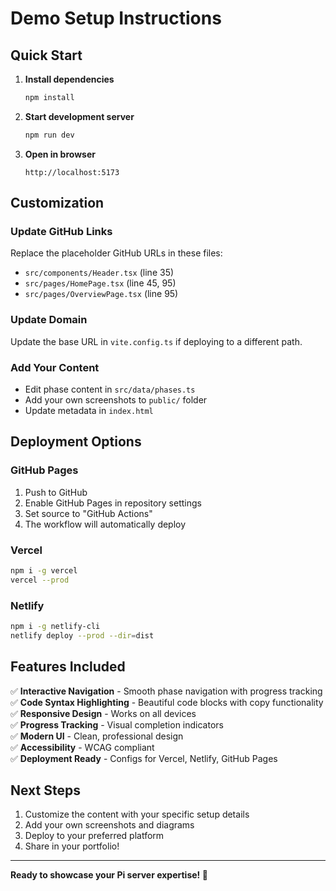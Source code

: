 # Demo Setup Instructions

## Quick Start

1. **Install dependencies**
   ```bash
   npm install
   ```

2. **Start development server**
   ```bash
   npm run dev
   ```

3. **Open in browser**
   ```
   http://localhost:5173
   ```

## Customization

### Update GitHub Links
Replace the placeholder GitHub URLs in these files:
- `src/components/Header.tsx` (line 35)
- `src/pages/HomePage.tsx` (line 45, 95)
- `src/pages/OverviewPage.tsx` (line 95)

### Update Domain
Update the base URL in `vite.config.ts` if deploying to a different path.

### Add Your Content
- Edit phase content in `src/data/phases.ts`
- Add your own screenshots to `public/` folder
- Update metadata in `index.html`

## Deployment Options

### GitHub Pages
1. Push to GitHub
2. Enable GitHub Pages in repository settings
3. Set source to "GitHub Actions"
4. The workflow will automatically deploy

### Vercel
```bash
npm i -g vercel
vercel --prod
```

### Netlify
```bash
npm i -g netlify-cli
netlify deploy --prod --dir=dist
```

## Features Included

✅ **Interactive Navigation** - Smooth phase navigation with progress tracking  
✅ **Code Syntax Highlighting** - Beautiful code blocks with copy functionality  
✅ **Responsive Design** - Works on all devices  
✅ **Progress Tracking** - Visual completion indicators  
✅ **Modern UI** - Clean, professional design  
✅ **Accessibility** - WCAG compliant  
✅ **Deployment Ready** - Configs for Vercel, Netlify, GitHub Pages  

## Next Steps

1. Customize the content with your specific setup details
2. Add your own screenshots and diagrams
3. Deploy to your preferred platform
4. Share in your portfolio!

---

**Ready to showcase your Pi server expertise! 🚀**
